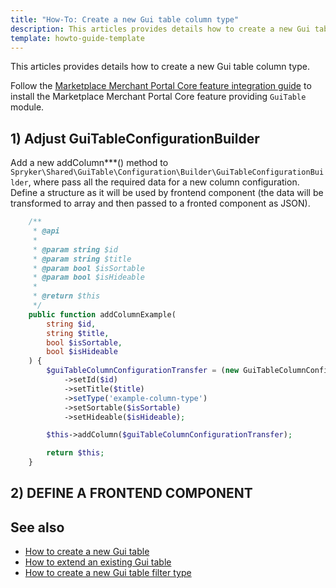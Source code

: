 ```yaml
---
title: "How-To: Create a new Gui table column type"
description: This articles provides details how to create a new Gui table column type
template: howto-guide-template
---
```


This articles provides details how to create a new Gui table column type.

Follow the [Marketplace Merchant Portal Core feature integration guide](/docs/marketplace/dev/feature-integration-guides/202108.0/marketplace-merchant-portal-core-feature-integration.html) 
to install the Marketplace Merchant Portal Core feature providing ``GuiTable`` module.

## 1) Adjust GuiTableConfigurationBuilder

Add a new addColumn***() method to ``Spryker\Shared\GuiTable\Configuration\Builder\GuiTableConfigurationBuilder``, where 
pass all the required data for a new column configuration. Define a structure as it will be used by frontend component 
(the data will be transformed to array and then passed to a fronted component as JSON).

```php
    /**
     * @api
     *
     * @param string $id
     * @param string $title
     * @param bool $isSortable
     * @param bool $isHideable
     *
     * @return $this
     */
    public function addColumnExample(
        string $id,
        string $title,
        bool $isSortable,
        bool $isHideable
    ) {
        $guiTableColumnConfigurationTransfer = (new GuiTableColumnConfigurationTransfer())
            ->setId($id)
            ->setTitle($title)
            ->setType('example-column-type')
            ->setSortable($isSortable)
            ->setHideable($isHideable);

        $this->addColumn($guiTableColumnConfigurationTransfer);

        return $this;
    }
```

## 2) DEFINE A FRONTEND COMPONENT

## See also

- [How to create a new Gui table](/docs/marketplace/dev/howtos/how-to-create-gui-table.html)
- [How to extend an existing Gui table](/docs/marketplace/dev/howtos/how-to-extend-gui-table.html)
- [How to create a new Gui table filter type](/docs/marketplace/dev/howtos/how-to-add-new-filter-type.html)
